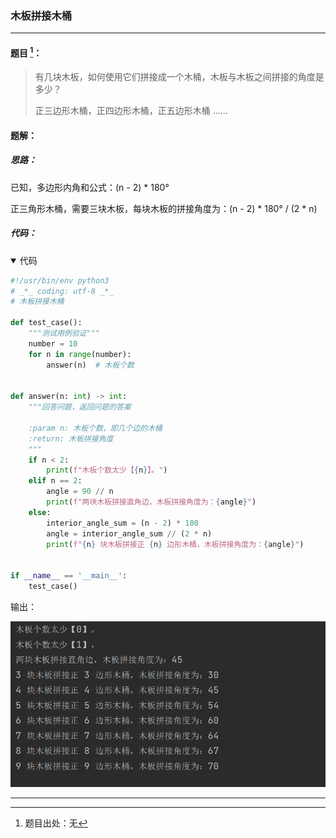 ### 木板拼接木桶


---


#### 题目 [^1]：

>有几块木板，如何使用它们拼接成一个木桶，木板与木板之间拼接的角度是多少？
>
>正三边形木桶，正四边形木桶，正五边形木桶 ……

[^1]: 题目出处：无

#### 题解：

##### 思路：

已知，多边形内角和公式：(n - 2) * 180°

正三角形木桶，需要三块木板，每块木板的拼接角度为：(n - 2) * 180° / (2 * n)

##### 代码：

<details open><summary>代码</summary>

```python
#!/usr/bin/env python3
# _*_ coding: utf-8 _*_
# 木板拼接木桶

def test_case():
    """测试用例验证"""
    number = 10
    for n in range(number):
        answer(n)  # 木板个数


def answer(n: int) -> int:
    """回答问题，返回问题的答案

    :param n: 木板个数，即几个边的木桶
    :return: 木板拼接角度
    """
    if n < 2:
        print(f"木板个数太少【{n}】。")
    elif n == 2:
        angle = 90 // n
        print(f"两块木板拼接直角边，木板拼接角度为：{angle}")
    else:
        interior_angle_sum = (n - 2) * 180
        angle = interior_angle_sum // (2 * n)
        print(f"{n} 块木板拼接正 {n} 边形木桶，木板拼接角度为：{angle}")


if __name__ == '__main__':
    test_case()
```

</details>

输出：

![图 1](images/39f24ed028675314c434ec67281282b6aa36fef29911487839387526c402fa09.png)


---

